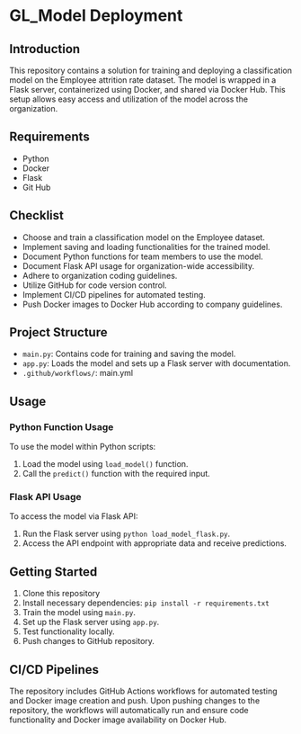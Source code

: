 # GL_Model Deployment

## Introduction
This repository contains a solution for training and deploying a classification model on the Employee attrition rate dataset. The model is wrapped in a Flask server, containerized using Docker, and shared via Docker Hub. This setup allows easy access and utilization of the model across the organization.

## Requirements
- Python 
- Docker
- Flask
- Git Hub

## Checklist
-  Choose and train a classification model on the Employee dataset.
-  Implement saving and loading functionalities for the trained model.
-  Document Python functions for team members to use the model.
-  Document Flask API usage for organization-wide accessibility.
-  Adhere to organization coding guidelines.
-  Utilize GitHub for code version control.
-  Implement CI/CD pipelines for automated testing.
-  Push Docker images to Docker Hub according to company guidelines.

## Project Structure
- `main.py`: Contains code for training and saving the model.
- `app.py`: Loads the model and sets up a Flask server with documentation.
- `.github/workflows/`: main.yml

## Usage
### Python Function Usage
To use the model within Python scripts:
1. Load the model using `load_model()` function.
2. Call the `predict()` function with the required input.

### Flask API Usage
To access the model via Flask API:
1. Run the Flask server using `python load_model_flask.py`.
2. Access the API endpoint with appropriate data and receive predictions.

## Getting Started
1. Clone this repository
2. Install necessary dependencies: `pip install -r requirements.txt`
3. Train the model using `main.py`.
4. Set up the Flask server using `app.py`.
5. Test functionality locally.
6. Push changes to GitHub repository.

## CI/CD Pipelines
The repository includes GitHub Actions workflows for automated testing and Docker image creation and push. Upon pushing changes to the repository, the workflows will automatically run and ensure code functionality and Docker image availability on Docker Hub.
